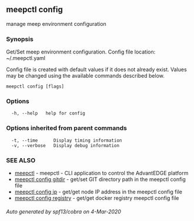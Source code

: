 ## meepctl config

manage meep environment configuration

### Synopsis

Get/Set meep environment configuration.
Config file location: ~/.meepctl.yaml

Config file is created with default values if it does not already exist.
Values may be changed using the available commands described below.

```
meepctl config [flags]
```

### Options

```
  -h, --help   help for config
```

### Options inherited from parent commands

```
  -t, --time      Display timing information
  -v, --verbose   Display debug information
```

### SEE ALSO

* [meepctl](meepctl.md)	 - meepctl - CLI application to control the AdvantEDGE platform
* [meepctl config gitdir](meepctl_config_gitdir.md)	 - get/set GIT directory path in the meepctl config file
* [meepctl config ip](meepctl_config_ip.md)	 - get/get node IP address in the meepctl config file
* [meepctl config registry](meepctl_config_registry.md)	 - get/get docker registry meepctl config file

###### Auto generated by spf13/cobra on 4-Mar-2020
